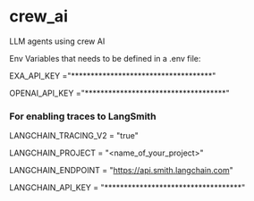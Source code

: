 # crew_ai
LLM agents using crew AI

Env Variables that needs to be defined in a .env file:

EXA_API_KEY             ="************************************"

OPENAI_API_KEY          ="************************************"


### For enabling traces to LangSmith
LANGCHAIN_TRACING_V2    = "true"

LANGCHAIN_PROJECT       = "<name_of_your_project>"

LANGCHAIN_ENDPOINT      = "https://api.smith.langchain.com"

LANGCHAIN_API_KEY       = "***********************************"
